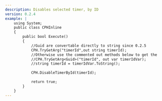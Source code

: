 ```yaml
---
description: Disables selected timer, by ID
version: 0.2.4
example: |
    using System;
    public class CPHInline
    {
        public bool Execute()
        {
            //Guid are convertable directly to string since 0.2.5
            CPH.TryGetArg("timerId",out string timerId);
            //Otherwise use the commented out methods below to get the current timerId
            //CPH.TryGetArg<Guid>("timerId", out var timerIdVar);
            //string timerId = timerIdVar.ToString();
            
            CPH.DisableTimerById(timerId);
            
            return true;
        }
    }
---
```

